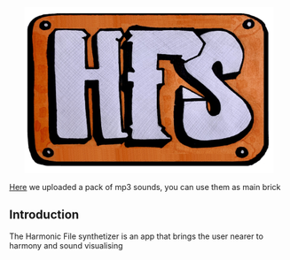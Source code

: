 

<p align ="center" > <img width ="450" height ="300" src = "readme_images/logo.jpg"> </p>

[Here](https://www.mediafire.com/file/v2jati117jpb6pt/sounds.rar/file) we uploaded a pack of mp3 sounds, you can use them as main brick 

## Introduction

The Harmonic File synthetizer is an app that brings the user nearer to harmony and sound visualising
